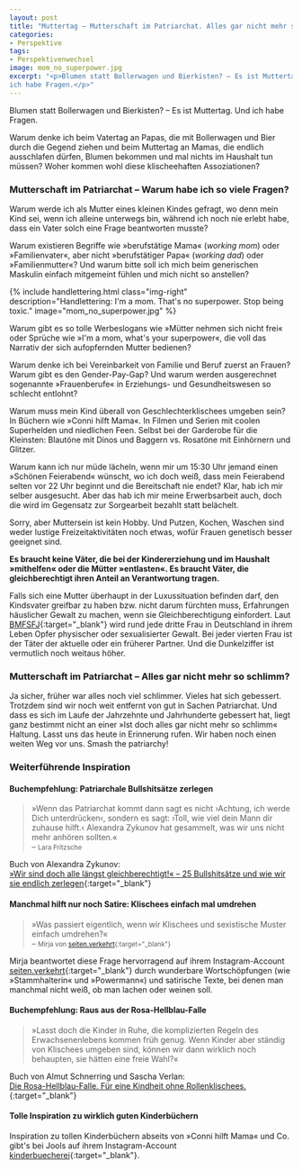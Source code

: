 ```yaml
---
layout: post
title: "Muttertag – Mutterschaft im Patriarchat. Alles gar nicht mehr so schlimm?"
categories:
- Perspektive
tags:
- Perspektivenwechsel
image: mom_no_superpower.jpg
excerpt: "<p>Blumen statt Bollerwagen und Bierkisten? – Es ist Muttertag. Und
ich habe Fragen.</p>"
---
```


Blumen statt Bollerwagen und Bierkisten? – Es ist Muttertag. Und ich habe
Fragen.

Warum denke ich beim Vatertag an Papas, die mit Bollerwagen und Bier durch die
Gegend ziehen und beim Muttertag an Mamas, die endlich ausschlafen dürfen,
Blumen bekommen und mal nichts im Haushalt tun müssen? Woher kommen wohl diese
klischeehaften Assoziationen?

### Mutterschaft im Patriarchat – Warum habe ich so viele Fragen?

Warum werde ich als Mutter eines kleinen Kindes gefragt, wo denn mein Kind sei,
wenn ich alleine unterwegs bin, während ich noch nie erlebt habe, dass ein Vater
solch eine Frage beantworten musste?

Warum existieren Begriffe wie »berufstätige Mama« (_working mom_) oder
»Familienvater«, aber nicht »berufstätiger Papa« (_working dad_) oder
»Familienmutter«? Und warum bitte soll ich mich beim generischen Maskulin
einfach mitgemeint fühlen und mich nicht so anstellen?

{% include handlettering.html
class="img-right"
description="Handlettering: I'm a mom. That's no superpower. Stop being toxic."
image="mom_no_superpower.jpg"
%}

Warum gibt es so tolle Werbeslogans wie »Mütter nehmen sich nicht frei« oder
Sprüche wie »I'm a mom, what's your superpower«, die voll das Narrativ der sich
aufopfernden Mutter bedienen?

Warum denke ich bei Vereinbarkeit von Familie und Beruf zuerst an Frauen? Warum
gibt es den Gender-Pay-Gap? Und warum werden ausgerechnet sogenannte
»Frauenberufe« in Erziehungs- und Gesundheitswesen so schlecht entlohnt?

Warum muss mein Kind überall von Geschlechterklischees umgeben sein? In Büchern
wie »Conni hilft Mama«. In Filmen und Serien mit coolen Superhelden und
niedlichen Feen. Selbst bei der Garderobe für die Kleinsten: Blautöne mit Dinos
und Baggern vs. Rosatöne mit Einhörnern und Glitzer.

Warum kann ich nur müde lächeln, wenn mir um 15:30 Uhr jemand einen »Schönen
Feierabend« wünscht, wo ich doch weiß, dass mein Feierabend selten vor 22 Uhr
beginnt und die Bereitschaft nie endet? Klar, hab ich mir selber ausgesucht.
Aber das hab ich mir meine Erwerbsarbeit auch, doch die wird im Gegensatz zur
Sorgearbeit bezahlt statt belächelt.

Sorry, aber Muttersein ist kein Hobby. Und Putzen, Kochen, Waschen sind weder
lustige Freizeitaktivitäten noch etwas, wofür Frauen genetisch besser geeignet
sind.

**Es braucht keine Väter, die bei der Kindererziehung und im Haushalt
»mithelfen« oder die Mütter »entlasten«. Es braucht Väter, die gleichberechtigt
ihren Anteil an Verantwortung tragen.**

Falls sich eine Mutter überhaupt in der Luxussituation befinden darf, den
Kindsvater greifbar zu haben bzw. nicht darum fürchten muss, Erfahrungen
häuslicher Gewalt zu machen, wenn sie Gleichberechtigung einfordert.
Laut [BMFSFJ](https://www.bmfsfj.de/bmfsfj/themen/gleichstellung/frauen-vor-gewalt-schuetzen/haeusliche-gewalt/formen-der-gewalt-erkennen-80642){:target="\_blank"}
wird rund jede dritte Frau in Deutschland in ihrem Leben Opfer physischer oder
sexualisierter Gewalt. Bei jeder vierten Frau ist der Täter der aktuelle oder
ein früherer Partner. Und die Dunkelziffer ist vermutlich noch weitaus höher.

### Mutterschaft im Patriarchat – Alles gar nicht mehr so schlimm?

Ja sicher, früher war alles noch viel schlimmer. Vieles hat sich gebessert.
Trotzdem sind wir noch weit entfernt von gut in Sachen Patriarchat. Und dass es
sich im Laufe der Jahrzehnte und Jahrhunderte gebessert hat, liegt ganz bestimmt
nicht an einer »Ist doch alles gar nicht mehr so schlimm« Haltung. Lasst uns das
heute in Erinnerung rufen. Wir haben noch einen weiten Weg vor uns. Smash the
patriarchy!

### Weiterführende Inspiration

#### Buchempfehlung: Patriarchale Bullshitsätze zerlegen

>»Wenn das Patriarchat kommt dann sagt es nicht  ›Achtung, ich werde Dich
> unterdrücken‹, sondern es sagt: ›Toll, wie viel dein Mann dir zuhause hilft.‹
> Alexandra Zykunov hat gesammelt, was wir uns nicht mehr anhören sollten.«<br/>
– <small>Lara Fritzsche</small>

Buch von Alexandra Zykunov:<br/>
[»Wir sind doch alle längst gleichberechtigt!« – 25 Bullshitsätze und wie wir sie endlich zerlegen](https://www.ullstein-buchverlage.de/nc/buch/details/wir-sind-doch-alle-laengst-gleichberechtigt-9783843726269.html){:target="\_blank"}

#### Manchmal hilft nur noch Satire: Klischees einfach mal umdrehen

>»Was passiert eigentlich, wenn wir Klischees und sexistische Muster einfach umdrehen?«<br/>
– <small>Mirja von [seiten.verkehrt](https://www.instagram.com/seiten.verkehrt/){:target="\_blank"}</small>

Mirja beantwortet diese Frage hervorragend auf ihrem Instagram-Account
[seiten.verkehrt](https://www.instagram.com/seiten.verkehrt/){:target="\_blank"}
durch wunderbare Wortschöpfungen (wie »Stammhalterin« und »Powermann«) und
satirische Texte, bei denen man manchmal nicht weiß, ob man lachen oder weinen
soll.

#### Buchempfehlung: Raus aus der Rosa-Hellblau-Falle

>»Lasst doch die Kinder in Ruhe, die komplizierten Regeln des Erwachsenenlebens
kommen früh genug. Wenn Kinder aber ständig von Klischees umgeben sind, können
wir dann wirklich noch behaupten, sie hätten eine freie Wahl?«

Buch von Almut Schnerring und Sascha Verlan:<br/>
[Die Rosa-Hellblau-Falle. Für eine Kindheit ohne Rollenklischees.](https://rosa-hellblau-falle.de/rosa-hellblau-falle/){:target="\_blank"}

#### Tolle Inspiration zu wirklich guten Kinderbüchern

Inspiration zu tollen Kinderbüchern abseits von »Conni hilft Mama« und Co.
gibt's bei Jools auf ihrem Instagram-Account
[kinderbuecherei](https://www.instagram.com/kinderbuecherei/){:target="\_blank"}.
